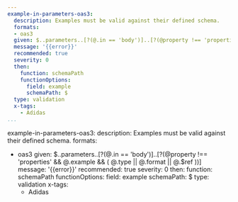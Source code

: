 ```yaml
---
example-in-parameters-oas3:
  description: Examples must be valid against their defined schema.
  formats:
  - oas3
  given: $..parameters..[?(@.in == 'body')]..[?(@property !== 'properties' && @.example && ( @.type || @.format || @.$ref ))]
  message: '{{error}}'
  recommended: true
  severity: 0
  then:
    function: schemaPath
    functionOptions:
      field: example
      schemaPath: $
  type: validation
  x-tags:
    - Adidas  
...
```

example-in-parameters-oas3:
  description: Examples must be valid against their defined schema.
  formats:
  - oas3
  given: $..parameters..[?(@.in == 'body')]..[?(@property !== 'properties' && @.example && ( @.type || @.format || @.$ref ))]
  message: '{{error}}'
  recommended: true
  severity: 0
  then:
    function: schemaPath
    functionOptions:
      field: example
      schemaPath: $
  type: validation
  x-tags:
    - Adidas 